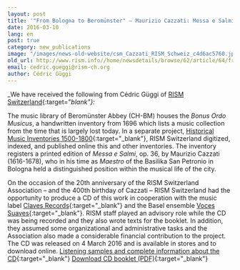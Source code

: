 ```yaml
---
layout: post
title: '"From Bologna to Beromünster" – Maurizio Cazzati: Messa e Salmi, op. 36'
date: 2016-03-10
lang: en
post: true
category: new_publications
image: "/images/news-old-website/csm_Cazzati_RISM_Schweiz_c4d6ac5760.jpg"
old_url: http://www.rism.info//home/newsdetails/browse/62/article/64/from-bologna-to-beromuenster-maurizio-cazzati-messa-e-salmi-op-36.html
email: cedric.gueggi@rism-ch.org
author: Cédric Güggi
---
```



_We have received the following from Cédric Güggi of [RISM Switzerland](http://rism-ch.org/){:target="_blank"}:_

The music library of Beromünster Abbey (CH-BM) houses the _Bonus Ordo Musicus_, a handwritten inventory from 1696 which lists a music collection from the time that is largely lost today. In a separate project, [Historical Music Inventories 1500-1800](http://inventories.rism-ch.org/){:target="_blank"}, RISM Switzerland digitized, indexed, and published online this and other inventories. The inventory registers a printed edition of _Messa e Salmi_, op. 36, by Maurizio Cazzati (1616-1678), who in his time as _Maestro_ of the Basilika San Petronio in Bologna held a distinguished position within the musical life of the city.

On the occasion of the 20th anniversary of the RISM Switzerland Association – and the 400th birthday of Cazzati – RISM Switzerland had the opportunity to produce a CD of this work in cooperation with the music label [Claves Records](http://www.claves.ch/){:target="_blank"} and the Basel ensemble [Voces Suaves](http://www.voces-suaves.ch/){:target="_blank"}. RISM staff played an advisory role while the CD was being recorded and they also wrote texts for the booklet. In addition, they assumed some organizational and administrative tasks and the Association also made a considerable financial contribution to the project. The CD was released on 4 March 2016 and is available in stores and to download online.
[
Listening samples and complete information about the CD](http://www.claves.ch/collections/new-releases/products/from-bologna-to-beromunster-maurizio-cazzati-mass-psalms-op-36){:target="_blank"}
[
Download CD booklet (PDF)](http://docs.rism-ch.org/press/CD_1605_booklet.pdf){:target="_blank"}



<script type="text/javascript">var switchTo5x=true;</script><script type="text/javascript" src="http://w.sharethis.com/button/buttons.js"></script><script type="text/javascript">stLight.options({publisher: "9b601438-1ce1-49d8-bfd7-9cff5df54c17", doNotHash: false, doNotCopy: false, hashAddressBar: false});</script>